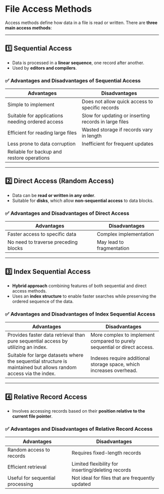 # File Access Methods

Access methods define how data in a file is read or written. There are **three main access methods**:

---

## 1️⃣ **Sequential Access**

- Data is processed in a **linear sequence**, one record after another.
- Used by **editors and compilers**.

### ✅ **Advantages and Disadvantages of Sequential Access**

| **Advantages**                             | **Disadvantages**                          |
|--------------------------------------------|--------------------------------------------|
| Simple to implement                        | Does not allow quick access to specific records |
| Suitable for applications needing ordered access | Slow for updating or inserting records in large files |
| Efficient for reading large files         | Wasted storage if records vary in length   |
| Less prone to data corruption              | Inefficient for frequent updates           |
| Reliable for backup and restore operations |                                            |

---

## 2️⃣ **Direct Access (Random Access)**

- Data can be **read or written in any order**.
- Suitable for **disks**, which allow **non-sequential access** to data blocks.

### ✅ **Advantages and Disadvantages of Direct Access**

| **Advantages**                          | **Disadvantages**                    |
|-----------------------------------------|--------------------------------------|
| Faster access to specific data          | Complex implementation               |
| No need to traverse preceding blocks    | May lead to fragmentation            |

---

## 3️⃣ **Index Sequential Access**

- **Hybrid approach** combining features of both sequential and direct access methods.
- Uses an **index structure** to enable faster searches while preserving the ordered sequence of the data.

### ✅ **Advantages and Disadvantages of Index Sequential Access**

| **Advantages**                                   | **Disadvantages**                              |
|-------------------------------------------------|------------------------------------------------|
| Provides faster data retrieval than pure sequential access by utilizing an index. | More complex to implement compared to purely sequential or direct access. |
| Suitable for large datasets where the sequential structure is maintained but allows random access via the index. | Indexes require additional storage space, which increases overhead. |

---

## 4️⃣ **Relative Record Access**

- Involves accessing records based on their **position relative to the current file pointer**.

### ✅ **Advantages and Disadvantages of Relative Record Access**

| **Advantages**                   | **Disadvantages**                     |
|----------------------------------|---------------------------------------|
| Random access to records         | Requires fixed-length records         |
| Efficient retrieval              | Limited flexibility for inserting/deleting records |
| Useful for sequential processing | Not ideal for files that are frequently updated |
